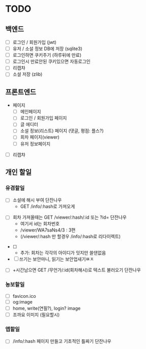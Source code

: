 # TODO


## 백엔드

- [ ] 로그인 / 회원가입 (jwt)
- [ ] 유저 / 소설 정보 DB에 저장 (sqlite3)
- [ ] 로그인하면 쿠키주기 (하루뒤에 만료)
- [ ] 로그인시 만료안된 쿠키있으면 자동로그인
- [ ] 리캡챠
- [ ] 소설 저장 (zlib)

## 프론트엔드

* 페이지
    - [ ] 메인페이지
    - [ ] 로그인 / 회원가입 페이지
    - [ ] 글 에디터
    - [ ] 소설 정보(리스트) 페이지 (댓글, 평점: 플스?)
    - [ ] 회차 페이지(viewer)
    - [ ] 유저 정보페이지
- [ ] 리캡챠


## 개인 할일

### 유겸할일

- [ ]  소설에 해시 부여 단잔나우
    - GET /info/:hash로 가져오게
+ [ ] 회차 가져올때는 GET /viewer/:hash/:id 또는 ?id= 단잔나우
    - 여기서 id는 회차번호 
    - /viewer/WA7saNs4/3 : 3편
    - (/viewer/:hash 만 할경우 /info/:hash로 리다이렉트) 
- [ ] - 추가: 회차는 각각의 아이디가 잇지만 쓸댄없음
- [ ] 쓰기는 보안마니, 읽기는 보안업새기ㅉㅈ
+ [ ] +시간남으면 GET /무언가/:id(회차해시)로 텍스트 불러오기 단잔나우

### 농보할일

- [ ] favicon.ico
- [ ] og:image
- [ ] home, write(연필?), login? image
- [ ] 조까요 이미지 (필요할시)

### 앱할일

- [ ] /info/:hash 페이지 만들고 기초적인 틀짜기 단잔나우